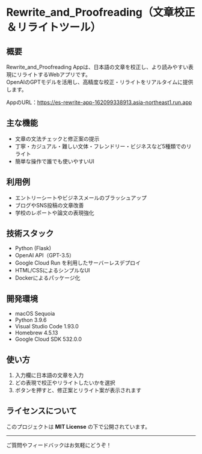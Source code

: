 # Rewrite_and_Proofreading（文章校正＆リライトツール）

## 概要

Rewrite_and_Proofreading Appは、日本語の文章を校正し、より読みやすい表現にリライトするWebアプリです。  
OpenAIのGPTモデルを活用し、高精度な校正・リライトをリアルタイムに提供します。

AppのURL：https://es-rewrite-app-162099338913.asia-northeast1.run.app

## 主な機能

- 文章の文法チェックと修正案の提示  
- 丁寧・カジュアル・難しい文体・フレンドリー・ビジネスなど5種類でのリライト   
- 簡単な操作で誰でも使いやすいUI 


## 利用例

- エントリーシートやビジネスメールのブラッシュアップ  
- ブログやSNS投稿の文章改善  
- 学校のレポートや論文の表現強化  


## 技術スタック

- Python (Flask)  
- OpenAI API（GPT-3.5）  
- Google Cloud Run を利用したサーバーレスデプロイ  
- HTML/CSSによるシンプルなUI
- Dockerによるパッケージ化

## 開発環境

- macOS Sequoia  
- Python 3.9.6  
- Visual Studio Code 1.93.0  
- Homebrew 4.5.13  
- Google Cloud SDK 532.0.0  


## 使い方

1. 入力欄に日本語の文章を入力  
2. どの表現で校正やリライトしたいかを選択  
3. ボタンを押すと、修正案とリライト案が表示されます  


## ライセンスについて

このプロジェクトは **MIT License** の下で公開されています。

---

ご質問やフィードバックはお気軽にどうぞ！
